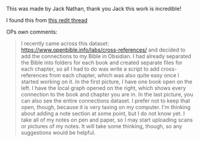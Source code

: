 This was made by Jack Nathan, thank you Jack this work is incredible!

I found this from [this redit thread](https://www.reddit.com/r/ObsidianMD/comments/1m2rear/i_made_a_bible_with_344000_connections/)

OPs own comments:
> I recently came across this dataset: https://www.openbible.info/labs/cross-references/ and decided to add the connections to my Bible in Obsidian. I had already separated the Bible into folders for each book and created separate files for each chapter, so all I had to do was write a script to add cross-references from each chapter, which was also quite easy once I started working on it. In the first picture, I have one book open on the left. I have the local graph opened on the right, which shows every connection to the book and chapter you are in. In the last picture, you can also see the entire connections dataset. I prefer not to keep that open, though, because it is very taxing on my computer. I'm thinking about adding a note section at some point, but I do not know yet. I take all of my notes on pen and paper, so I may start uploading scans or pictures of my notes. It will take some thinking, though, so any suggestions would be helpful. 
